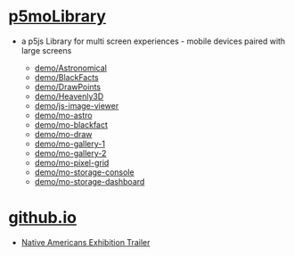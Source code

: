 # [p5moLibrary](https://github.com/molab-itp/p5moLibrary)

- a p5js Library for multi screen experiences - mobile devices paired with large screens

  - [demo/Astronomical](demo/Astronomical?v=74)
  - [demo/BlackFacts](demo/BlackFacts?v=74)
  - [demo/DrawPoints](demo/DrawPoints?v=74)
  - [demo/Heavenly3D](demo/Heavenly3D?v=74)
  - [demo/js-image-viewer](demo/js-image-viewer?v=74)
  - [demo/mo-astro](demo/mo-astro?v=74)
  - [demo/mo-blackfact](demo/mo-blackfacts?v=74)
  - [demo/mo-draw](demo/mo-draw?v=74)
  - [demo/mo-gallery-1](demo/mo-gallery-1?v=74)
  - [demo/mo-gallery-2](demo/mo-gallery-2?v=74)
  - [demo/mo-pixel-grid](demo/mo-pixel-grid?v=74)
  - [demo/mo-storage-console](demo/mo-storage-console?v=74)
  - [demo/mo-storage-dashboard](demo/mo-storage-dashboard?v=74)

# [github.io](https://molab-itp.github.io/p5moLibrary/src?v=74)

- [Native Americans Exhibition Trailer](demo/BlackFacts?playlist=hpjNGTYvpxw)

<!--

  - [demo/mo-astro-host-0](demo/mo-astro-host-0?v=74)
  - [demo/mo-astro-host-1](demo/mo-astro-host-1?v=74)
  - [demo/mo-astro-remote-0](demo/mo-astro-remote-0?v=74)
  - [demo/mo-astro-remote-1](demo/mo-astro-remote-1?v=74)

  - [demo/mo-blackfacts-host](demo/mo-blackfacts-host?v=74)
  - [demo/mo-blackfacts-remote](demo/mo-blackfacts-remote?v=74)

# https://www.youtube.com/watch?v=hpjNGTYvpxw
# The Land Carries Our Ancestors: Contemporary Art by Native Americans Exhibition Trailer

 -->
